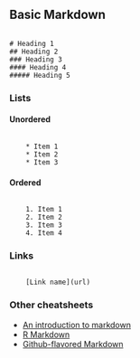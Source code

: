 ## Basic Markdown

<code>
# Heading 1
## Heading 2
### Heading 3
#### Heading 4
##### Heading 5
</code>

### Lists

#### Unordered
<code>
	* Item 1
	* Item 2
	* Item 3
</code>

#### Ordered
<code>
	1. Item 1
	2. Item 2
	3. Item 3
	4. Item 4
</code>

### Links
<code>
	[Link name](url)
</code>

### Other cheatsheets

* [An introduction to markdown](http://daringfireball.net/projects/markdown/)
* [R Markdown](http://www.rstudio.com/ide/docs/authoring/using_markdown)
* [Github-flavored Markdown](https://help.github.com/articles/basic-writing-and-formatting-syntax/)